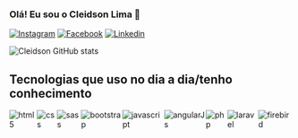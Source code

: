 ### Olá! Eu sou o Cleidson Lima 🦅

[![Instagram](https://img.shields.io/badge/Instagram-E4405F?style=for-the-badge&logo=instagram&logoColor=white)](https://www.instagram.com/cleidsonlr)
[![Facebook](https://img.shields.io/badge/Facebook-1877F2?style=for-the-badge&logo=facebook&logoColor=white)](https://www.facebook.com/cleidson.lima.507)
[![Linkedin](https://img.shields.io/badge/LinkedIn-0077B5?style=for-the-badge&logo=linkedin&logoColor=white)](https://www.linkedin.com/in/cleidson-lima-9182aa206)

![Cleidson GitHub stats](https://github-readme-stats.vercel.app/api?username=cleidsonlrdev&show_icons=true&theme=radical)

## Tecnologias que uso no dia a dia/tenho conhecimento
<div style="display: inline-flex;">
    <img align="center" alt="html5" src="https://img.shields.io/badge/HTML5-E34F26?style=for-the-badge&logo=html5&logoColor=white"/>
    <img align="center" alt="css" src="https://img.shields.io/badge/CSS3-1572B6?style=for-the-badge&logo=css3&logoColor=white"/>
    <img align="center" alt="sass" src="https://img.shields.io/badge/Sass-CC6699?style=for-the-badge&logo=sass&logoColor=white"/>
    <img align="center" alt="bootstrap" src="https://img.shields.io/badge/Bootstrap-563D7C?style=for-the-badge&logo=bootstrap&logoColor=white"/>
    <img align="center" alt="javascript" src="https://img.shields.io/badge/HTML5-E34F26?style=for-the-badge&logo=html5&logoColor=white"/>
    <img align="center" alt="angularJs" src="https://img.shields.io/badge/AngularJS-E23237?style=for-the-badge&logo=angularjs&logoColor=white"/>
    <img align="center" alt="php" src="https://img.shields.io/badge/PHP-777BB4?style=for-the-badge&logo=php&logoColor=white"/>
    <img align="center" alt="laravel" src="https://img.shields.io/badge/Laravel-FF2D20?style=for-the-badge&logo=laravel&logoColor=white"/>
    <img align="center" alt="firebird" src="https://i.ibb.co/SBdjH90/Gill-Sans-2.png"/>
</div>
